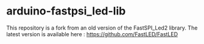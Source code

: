 arduino-fastpsi_led-lib
=======================

This repository is a fork from an old version of the FastSPI_Led2 library.
The latest version is available here : https://github.com/FastLED/FastLED
